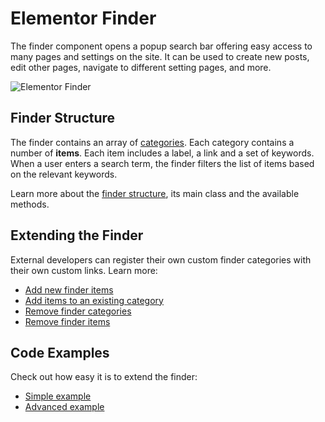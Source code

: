 # Elementor Finder

<Badge type="tip" vertical="top" text="Elementor Core" /> <Badge type="warning" vertical="top" text="Basic" />

The finder component opens a popup search bar offering easy access to many pages and settings on the site. It can be used to create new posts, edit other pages, navigate to different setting pages, and more.

<img :src="$withBase('/assets/img/elementor-finder.png')" alt="Elementor Finder">

## Finder Structure

The finder contains an array of [categories](./finder/finder-categories). Each category contains a number of **items**. Each item includes a label, a link and a set of keywords. When a user enters a search term, the finder filters the list of items based on the relevant keywords.

Learn more about the [finder structure](./finder/finder-structure), its main class and the available methods.

## Extending the Finder

External developers can register their own custom finder categories with their own custom links. Learn more:

* [Add new finder items](./finder/add-new-finder-items)
* [Add items to an existing category](./finder/add-items-to-existing-category)
* [Remove finder categories](./finder/remove-finder-categories)
* [Remove finder items](./finder/remove-finder-items)

## Code Examples

Check out how easy it is to extend the finder:

* [Simple example](./finder/simple-example)
* [Advanced example](./finder/advanced-example)
